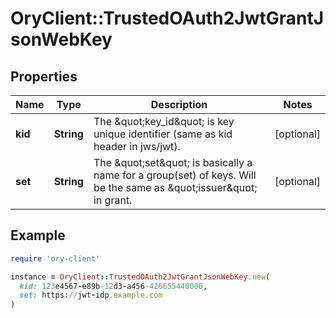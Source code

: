 # OryClient::TrustedOAuth2JwtGrantJsonWebKey

## Properties

| Name | Type | Description | Notes |
| ---- | ---- | ----------- | ----- |
| **kid** | **String** | The \&quot;key_id\&quot; is key unique identifier (same as kid header in jws/jwt). | [optional] |
| **set** | **String** | The \&quot;set\&quot; is basically a name for a group(set) of keys. Will be the same as \&quot;issuer\&quot; in grant. | [optional] |

## Example

```ruby
require 'ory-client'

instance = OryClient::TrustedOAuth2JwtGrantJsonWebKey.new(
  kid: 123e4567-e89b-12d3-a456-426655440000,
  set: https://jwt-idp.example.com
)
```

